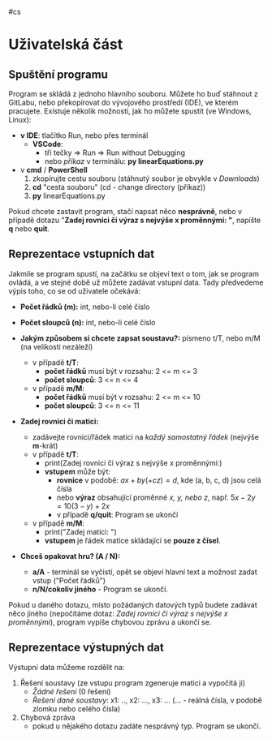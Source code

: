 #cs 
# Uživatelská část 


## Spuštění programu

Program se skládá z jednoho hlavního souboru. Můžete ho buď stáhnout z GitLabu, nebo překopírovat do vývojového prostředí (IDE), ve kterém pracujete. 
Existuje několik možnosti, jak ho můžete spustit (ve Windows, Linux):

- **v IDE**: tlačítko Run, nebo přes terminál 
	- **VSCode**: 
		- tři tečky => Run => Run without Debugging
		- nebo *příkaz* v terminálu: **py linearEquations.py** 
- v **cmd** / **PowerShell** 
	1. zkopírujte cestu souboru (stáhnutý soubor je obvykle v *Downloads*)
	2. **cd** "cesta souboru" (cd - change directory (příkaz))
	3. **py** linearEquations.py 

Pokud chcete zastavit program, stačí napsat něco **nesprávně**, nebo v případě dotazu "**Zadej rovnici či výraz s nejvýše x proměnnými: "**, napíšte **q** nebo **quit**. 

## Reprezentace vstupních dat

Jakmile se program spustí, na začátku se objeví text o tom, jak se program ovládá, a ve stejné době už můžete zadávat vstupní data. Tady předvedeme výpis toho, co se od uživatele očekává:

- **Počet řádků (m):** int, nebo-li celé číslo
- **Počet sloupců (n):** int, nebo-li celé číslo
- **Jakým způsobem si chcete zapsat soustavu?:** písmeno t/T, nebo m/M (na velikosti nezáleží)
	- v případě **t/T**: 
		- **počet řádků** musí být v rozsahu: 2 <= m <= 3
		- **počet sloupců**: 3 <= n <= 4 
	- v případě **m/M**:
		- **počet řádků** musí být v rozsahu: 2 <= m <= 10
		- **počet sloupců**: 3 <= n <= 11
- **Zadej rovnici či matici:** 
	- zadávejte rovnici/řádek matici na *každý samostatný řádek* (nejvýše **m**-krát)
	- v případě **t/T**: 
		- print(Zadej rovnici či výraz s nejvýše x proměnnými:)
		- **vstupem** může být:
			- **rovnice** v podobě: $ax + by (+cz) = d$, kde (a, b, c, d) jsou celá čísla 
			- nebo **výraz** obsahující proměnné *x, y, nebo z*, např. $5x - 2y = 10(3-y) + 2x$ 
			- v případě **q/quit**: Program se ukončí 
	- v případě **m/M**:
		- print("Zadej matici: ") 
		- **vstupem** je řádek matice skládající se **pouze z čísel**. 
	
- **Chceš opakovat hru? (A / N):**
	- **a/A** - terminál se vyčistí, opět se objeví hlavní text a možnost zadat vstup ("Počet řádků")
	- **n/N/cokoliv jiného** - Program se ukončí. 


Pokud u daného dotazu, místo požádaných datových typů budete zadávat něco jiného (nepočítáme dotaz: *Zadej rovnici či výraz s nejvýše x proměnnými*), program vypíše chybovou zprávu a ukončí se. 

## Reprezentace výstupných dat 

Výstupní data můžeme rozdělit na:
1. Řešení soustavy (ze vstupu program zgeneruje matici a vypočítá ji)
	- *Žádné řešení* (0 řešení)
	- *Řešení dané soustavy*: x1: .., x2: ..., x3: ... (... - reálná čísla, v podobě zlomku nebo celého čísla)
2. Chybová zpráva 
	- pokud u nějakého dotazu zadáte nesprávný typ. Program se ukončí.
